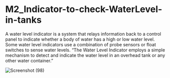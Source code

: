 # M2_Indicator-to-check-WaterLevel-in-tanks


A water level indicator is a system that relays information back to a control panel to indicate whether a body of water has a high or low water level. Some water level indicators use a combination of probe sensors or float switches to sense water levels. “The Water Level Indicator employs a simple mechanism to detect and indicate the water level in an overhead tank or any other water container.” 




![Screenshot (98)](https://user-images.githubusercontent.com/101939465/164614564-7942628d-5126-4bd2-b454-24e0264261f9.png)


